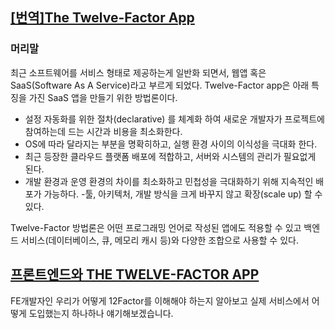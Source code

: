 ## [[번역]The Twelve-Factor App](https://12factor.net/ko/)

### 머리말

최근 소프트웨어를 서비스 형태로 제공하는게 일반화 되면서, 웹앱 혹은 SaaS(Software As A Service)라고 부르게 되었다. Twelve-Factor app은 아래 특징을 가진 SaaS 앱을 만들기 위한 방법론이다.

-   설정 자동화를 위한 절차(declarative) 를 체계화 하여 새로운 개발자가 프로젝트에 참여하는데 드는 시간과 비용을 최소화한다.
-   OS에 따라 달라지는 부분을 명확히하고, 실행 환경 사이의 이식성을 극대화 한다.
-   최근 등장한 클라우드 플랫폼 배포에 적합하고, 서버와 시스템의 관리가 필요없게 된다.
-   개발 환경과 운영 환경의 차이를 최소화하고 민첩성을 극대화하기 위해 지속적인 배포가 가능하다. -툴, 아키텍처, 개발 방식을 크게 바꾸지 않고 확장(scale up) 할 수 있다.

Twelve-Factor 방법론은 어떤 프로그래밍 언어로 작성된 앱에도 적용할 수 있고 백엔드 서비스(데이터베이스, 큐, 메모리 캐시 등)와 다양한 조합으로 사용할 수 있다.

## [프론트엔드와 THE TWELVE-FACTOR APP](https://fe-developers.kakaoent.com/2021/211125-create-12factor-app-with-nextjs/?fbclid=IwAR0N13Kyi4rCC8QV-g9PYFgZ8b3J4yOVsEuNdjq94gqKPtG8fGsS2pYZxF4)

FE개발자인 우리가 어떻게 12Factor를 이해해야 하는지 알아보고 실제 서비스에서 어떻게 도입했는지 하나하나 얘기해보겠습니다.
